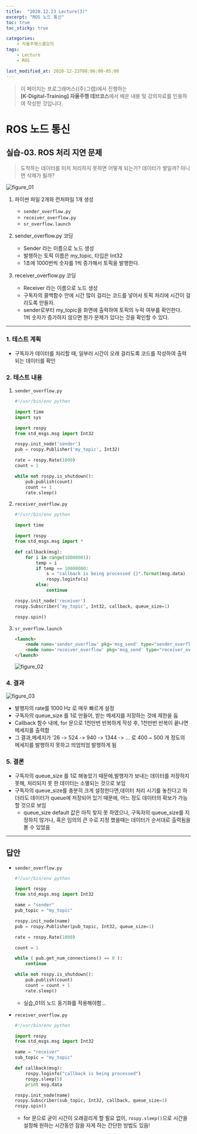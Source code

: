 ```yaml
---
title:  "2020.12.23 Lecture(3)"
excerpt: "ROS 노드 통신"
toc: true
toc_sticky: true

categories:
    - 자율주행스쿨강의
tags:
    - Lecture
    - ROS

last_modified_at: 2020-12-23T08:06:00-05:00
---
```


>이 페이지는 프로그래머스((주)그렙)에서 진행하는\
**[K-Digital-Training] 자율주행 데브코스**에서 배운 내용 및 강의자료를 인용하여 작성한 것입니다.

# ROS 노드 통신
## 실습-03. ROS 처리 지연 문제 
>도착하는 데이터를 미처 처리하지 못하면 어떻게 되는가?
>데이터가 쌓일까? 아니면 삭제가 될까?

![figure_01](/assets/images/lecture/week04_imgs/03/prac_03/figure_01.png)
1. 파이썬 파일 2개와 런처파일 1개 생성
    * `sender_overflow.py`
    * `receiver_overflow.py`
    * `sr_overflow.launch`

2. sender_overflow.py 코딩
    * Sender 라는 이름으로 노드 생성
    * 발행하는 토픽 이름은 my_topic, 타입은 Int32
    * 1초에 1000번씩 숫자를 1씩 증가해서 토픽을 발행한다.

3. receiver_overflow.py 코딩
    * Receiver 라는 이름으로 노드 생성
    * 구독자의 콜백함수 안에 시간 많이 걸리는 코드를 넣어서 토픽 처리에 시간이 걸리도록 만들자.
    * sender로부터 my_topic을 화면에 출력하여 토픽의 누락 여부를 확인한다.\
    1씩 숫자가 증가하지 않으면 뭔가 문제가 있다는 것을 확인할 수 있다.
---
### 1. 테스트 계획
- 구독자가 데이터를 처리할 때, 일부러 시간이 오래 걸리도록 코드를 작성하여 출력되는 데이터를 확인

### 2. 테스트 내용
1. `sender_overflow.py`
    ```python
    #!/usr/bin/env python

    import time
    import sys

    import rospy
    from std_msgs.msg import Int32

    rospy.init_node('sender')
    pub = rospy.Publisher('my_topic', Int32)

    rate = rospy.Rate(1000)
    count = 1

    while not rospy.is_shutdown():
        pub.publish(count)
        count += 1
        rate.sleep()
    ```
2. `receiver_overflow.py`
    ```python
    #!/usr/bin/env python

    import time

    import rospy
    from std_msgs.msg import *

    def callback(msg):
        for i in range(10000001):
            temp = i
            if temp == 10000000:
                s = "callback is being processed {}".format(msg.data)
                rospy.loginfo(s)
            else:
                continue

    rospy.init_node('receiver')
    rospy.Subscriber('my_topic', Int32, callback, queue_size=1)

    rospy.spin()
    ```
3. `sr_overflow.launch`
    ```html
    <launch>
        <node name='sender_overflow' pkg='msg_send' type="sender_overflow.py" />
        <node name='receiver_overflow' pkg='msg_send' type="receiver_overflow.py" output="screen" />
    </launch>
    ```
    ![figure_02](/assets/images/lecture/week04_imgs/03/prac_03/figure_02.png)
### 4. 결과
![figure_03](/assets/images/lecture/week04_imgs/03/prac_03/figure_03.png)

- 발행자의 rate를 1000 Hz 로 매우 빠르게 설정
- 구독자의 queue_size 를 1로 만들어, 받는 메세지를 저장하는 것에 제한을 둠
- Callback 함수 내에, for 문으로 1천만번 반복하게 작성 후, 1천만번 반복이 끝나면 메세지를 출력함
- 그 결과,메세지가 ’26 -> 524 -> 940 -> 1344 -> … 로 400 ~ 500 개 정도의 메세지를 발행하지 못하고 띄엄띄엄 발행하게 됨

### 5. 결론

- 구독자의 queue_size 를 1로 해놓았기 때문에,발행자가 보내는 데이터를 저장하지 못해, 처리되지 못 한 데이터는 소멸되는 것으로 보임
- 구독자의 queue_size를 충분히 크게 설정한다면,데이터 처리 시기를 놓친다고 하더라도 데이터가 queue에 저장되어 있기 때문에, 어느 정도 데이터의 확보가 가능할 것으로 보임
    - queue_size default 값은 아직 찾지 못 하였으나, 구독자의 queue_size를 지정하지 않거나, 혹은 임의의 큰 수로 지정 했을때는 데이터가 순서대로 출력됨을 볼 수 있었음

---

## 답안

- `sender_overflow.py`
    ```python
    #!/usr/bin/env python

    import rospy
    from std_msgs.msg import Int32

    name = "sender"
    pub_topic = "my_topic"

    rospy.init_node(name)
    pub = rospy.Publisher(pub_topic, Int32, queue_size=1)

    rate = rospy.Rate(1000)

    count = 1

    while ( pub.get_num_connections() == 0 ):  
        continue

    while not rospy.is_shutdown():
        pub.publish(count)
        count = count + 1
        rate.sleep()
    ```

    - 실습_01의 노드 동기화를 적용해야함...


- `receiver_overflow.py`
    ```python
    #!/usr/bin/env python

    import rospy
    from std_msgs.msg import Int32

    name = "receiver"
    sub_topic = "my_topic"

    def callback(msg):
        rospy.loginfo("callback is being processed")
        rospy.sleep(5)
        print msg.data

    rospy.init_node(name)
    rospy.Subscriber(sub_topic, Int32, callback, queue_size=1)
    rospy.spin()
    ```

    - for 문으로 굳이 시간이 오래걸리게 할 필요 없이, `rospy.sleep()`으로 시간을 설정해 원하는 시간동안 잠을 자게 하는 간단한 방법도 있음!
